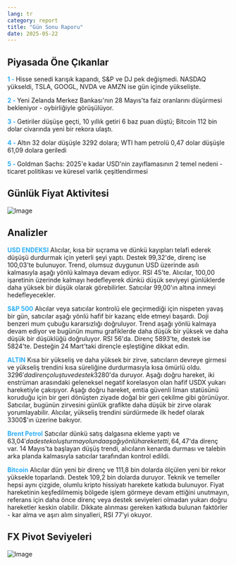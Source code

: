 ```yaml
---
lang: tr
category: report
title: "Gün Sonu Raporu"
date: 2025-05-22
---
```



<h2>Piyasada Öne Çıkanlar</h2>
<strong style="color: #2caef7;">1 - </strong> Hisse senedi karışık kapandı, S&P ve DJ pek değişmedi. NASDAQ yükseldi, TSLA, GOOGL, NVDA ve AMZN ise gün içinde yükselişte.

<strong style="color: #2caef7;">2 - </strong> Yeni Zelanda Merkez Bankası'nın 28 Mayıs'ta faiz oranlarını düşürmesi bekleniyor - oybirliğiyle görüşülüyor.

<strong style="color: #2caef7;">3 - </strong> Getiriler düşüşe geçti, 10 yıllık getiri 6 baz puan düştü; Bitcoin 112 bin dolar civarında yeni bir rekora ulaştı.

<strong style="color: #2caef7;">4 - </strong> Altın 32 dolar düşüşle 3292 dolara; WTI ham petrolü 0,47 dolar düşüşle 61,09 dolara geriledi

<strong style="color: #2caef7;">5 - </strong> Goldman Sachs: 2025'e kadar USD'nin zayıflamasının 2 temel nedeni - ticaret politikası ve küresel varlık çeşitlendirmesi



<h2>Günlük Fiyat Aktivitesi</h2>
<img src="https://markleighedu.github.io/img/May-2025/22-May-2025/price.jpg" alt="Image"/>

<h2>Analizler</h2>
<strong style="color: #2caef7;">USD ENDEKSI</strong> Alıcılar, kısa bir sıçrama ve dünkü kayıpları telafi ederek düşüşü durdurmak için yeterli şeyi yaptı. Destek 99,32'de, direnç ise 100,03'te bulunuyor. Trend, olumsuz duygunun USD üzerinde asılı kalmasıyla aşağı yönlü kalmaya devam ediyor. RSI 45'te. Alıcılar, 100,00 işaretinin üzerinde kalmayı hedefleyerek dünkü düşük seviyeyi günlüklerde daha yüksek bir düşük olarak görebilirler. Satıcılar 99,00'ın altına inmeyi hedefleyecekler.

<strong style="color: #2caef7;">S&P 500</strong> Alıcılar veya satıcılar kontrolü ele geçirmediği için nispeten yavaş bir gün, satıcılar aşağı yönlü hafif bir kazanç elde etmeyi başardı. Doji benzeri mum çubuğu kararsızlığı doğruluyor. Trend aşağı yönlü kalmaya devam ediyor ve bugünün mumu grafiklerde daha düşük bir yüksek ve daha düşük bir düşüklüğü doğruluyor. RSI 56'da. Direnç 5893'te, destek ise 5824'te. Desteğin 24 Mart'taki dirençle eşleştiğine dikkat edin.

<strong style="color: #2caef7;">ALTIN</strong> Kısa bir yükseliş ve daha yüksek bir zirve, satıcıların devreye girmesi ve yükseliş trendini kısa süreliğine durdurmasıyla kısa ömürlü oldu. 3296$'da direnç oluştu ve destek 3280$'da duruyor. Aşağı doğru hareket, iki enstrüman arasındaki geleneksel negatif korelasyon olan hafif USDX yukarı hareketiyle çakışıyor. Aşağı doğru hareket, emtia güvenli liman statüsünü koruduğu için bir geri dönüşten ziyade doğal bir geri çekilme gibi görünüyor. Satıcılar, bugünün zirvesini günlük grafikte daha düşük bir zirve olarak yorumlayabilir. Alıcılar, yükseliş trendini sürdürmede ilk hedef olarak 3300$'ın üzerine bakıyor.

<strong style="color: #2caef7;">Brent Petrol</strong> Satıcılar dünkü satış dalgasına ekleme yaptı ve 63,04$'da destek oluşturma yolunda aşağı yönlü hareket etti, 64,47$'da direnç var. 14 Mayıs'ta başlayan düşüş trendi, alıcıların kenarda durması ve talebin arka planda kalmasıyla satıcılar tarafından kontrol edildi.

<strong style="color: #2caef7;">Bitcoin</strong> Alıcılar dün yeni bir direnç ve 111,8 bin dolarda ölçülen yeni bir rekor yüksekle toparlandı. Destek 109,2 bin dolarda duruyor. Teknik ve temeller hepsi aynı çizgide, olumlu kripto hissiyatı harekete katkıda bulunuyor. Fiyat hareketinin keşfedilmemiş bölgede işlem görmeye devam ettiğini unutmayın, referans için daha önce direnç veya destek seviyeleri olmadan yukarı doğru hareketler keskin olabilir. Dikkate alınması gereken katkıda bulunan faktörler - kar alma ve aşırı alım sinyalleri, RSI 77'yi okuyor.



<h2>FX Pivot Seviyeleri</h2>
<img src="https://markleighedu.github.io/img/May-2025/22-May-2025/pivot.jpg" alt="Image"/>